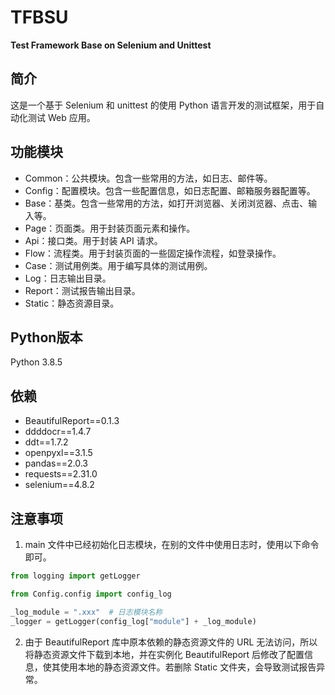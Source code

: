 # TFBSU
**Test Framework Base on Selenium and Unittest**

## 简介
这是一个基于 Selenium 和 unittest 的使用 Python 语言开发的测试框架，用于自动化测试 Web 应用。

## 功能模块
- Common：公共模块。包含一些常用的方法，如日志、邮件等。
- Config：配置模块。包含一些配置信息，如日志配置、邮箱服务器配置等。
- Base：基类。包含一些常用的方法，如打开浏览器、关闭浏览器、点击、输入等。
- Page：页面类。用于封装页面元素和操作。
- Api：接口类。用于封装 API 请求。
- Flow：流程类。用于封装页面的一些固定操作流程，如登录操作。
- Case：测试用例类。用于编写具体的测试用例。
- Log：日志输出目录。
- Report：测试报告输出目录。
- Static：静态资源目录。

## Python版本
Python 3.8.5

## 依赖
- BeautifulReport==0.1.3
- ddddocr==1.4.7
- ddt==1.7.2
- openpyxl==3.1.5
- pandas==2.0.3
- requests==2.31.0
- selenium==4.8.2

## 注意事项
1. main 文件中已经初始化日志模块，在别的文件中使用日志时，使用以下命令即可。
```python
from logging import getLogger

from Config.config import config_log

_log_module = ".xxx"  # 日志模块名称
_logger = getLogger(config_log["module"] + _log_module)
```

2. 由于 BeautifulReport 库中原本依赖的静态资源文件的 URL 无法访问，所以将静态资源文件下载到本地，并在实例化 BeautifulReport 后修改了配置信息，使其使用本地的静态资源文件。若删除 Static 文件夹，会导致测试报告异常。
